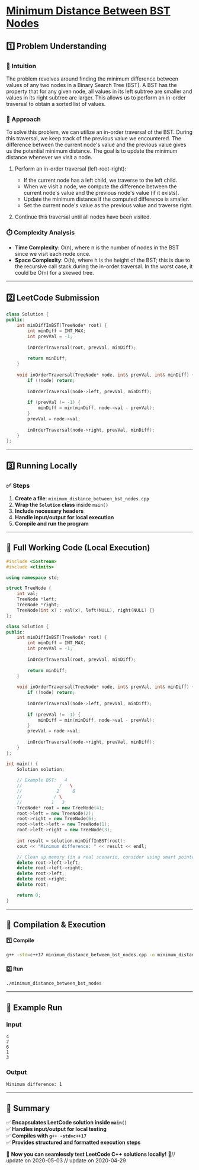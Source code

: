 # **[Minimum Distance Between BST Nodes](https://leetcode.com/problems/minimum-distance-between-bst-nodes/description/)**  

## **1️⃣ Problem Understanding**  
### **📌 Intuition**  
The problem revolves around finding the minimum difference between values of any two nodes in a Binary Search Tree (BST). A BST has the property that for any given node, all values in its left subtree are smaller and values in its right subtree are larger. This allows us to perform an in-order traversal to obtain a sorted list of values.

### **🚀 Approach**  
To solve this problem, we can utilize an in-order traversal of the BST. During this traversal, we keep track of the previous value we encountered. The difference between the current node's value and the previous value gives us the potential minimum distance. The goal is to update the minimum distance whenever we visit a node.

1. Perform an in-order traversal (left-root-right):
   - If the current node has a left child, we traverse to the left child.
   - When we visit a node, we compute the difference between the current node's value and the previous node's value (if it exists).
   - Update the minimum distance if the computed difference is smaller.
   - Set the current node's value as the previous value and traverse right.

2. Continue this traversal until all nodes have been visited.

### **⏱️ Complexity Analysis**  
- **Time Complexity**: O(n), where n is the number of nodes in the BST since we visit each node once.
- **Space Complexity**: O(h), where h is the height of the BST; this is due to the recursive call stack during the in-order traversal. In the worst case, it could be O(n) for a skewed tree.

---

## **2️⃣ LeetCode Submission**  
```cpp
class Solution {
public:
    int minDiffInBST(TreeNode* root) {
        int minDiff = INT_MAX;
        int prevVal = -1;
        
        inOrderTraversal(root, prevVal, minDiff);
        
        return minDiff;
    }
    
    void inOrderTraversal(TreeNode* node, int& prevVal, int& minDiff) {
        if (!node) return;
        
        inOrderTraversal(node->left, prevVal, minDiff);
        
        if (prevVal != -1) {
            minDiff = min(minDiff, node->val - prevVal);
        }
        prevVal = node->val;
        
        inOrderTraversal(node->right, prevVal, minDiff);
    }
};
```  

---  

## **3️⃣ Running Locally**  
### **✅ Steps**  
1. **Create a file**: `minimum_distance_between_bst_nodes.cpp`  
2. **Wrap the `Solution` class** inside `main()`  
3. **Include necessary headers**  
4. **Handle input/output for local execution**  
5. **Compile and run the program**  

---  

## **📝 Full Working Code (Local Execution)**  
```cpp
#include <iostream>
#include <climits>

using namespace std;

struct TreeNode {
    int val;
    TreeNode *left;
    TreeNode *right;
    TreeNode(int x) : val(x), left(NULL), right(NULL) {}
};

class Solution {
public:
    int minDiffInBST(TreeNode* root) {
        int minDiff = INT_MAX;
        int prevVal = -1;
        
        inOrderTraversal(root, prevVal, minDiff);
        
        return minDiff;
    }
    
    void inOrderTraversal(TreeNode* node, int& prevVal, int& minDiff) {
        if (!node) return;
        
        inOrderTraversal(node->left, prevVal, minDiff);
        
        if (prevVal != -1) {
            minDiff = min(minDiff, node->val - prevVal);
        }
        prevVal = node->val;
        
        inOrderTraversal(node->right, prevVal, minDiff);
    }
};

int main() {
    Solution solution;
    
    // Example BST:   4
    //              /   \
    //             2     6
    //            / \
    //           1   3
    TreeNode* root = new TreeNode(4);
    root->left = new TreeNode(2);
    root->right = new TreeNode(6);
    root->left->left = new TreeNode(1);
    root->left->right = new TreeNode(3);
    
    int result = solution.minDiffInBST(root);
    cout << "Minimum difference: " << result << endl;

    // Clean up memory (in a real scenario, consider using smart pointers)
    delete root->left->left;
    delete root->left->right;
    delete root->left;
    delete root->right;
    delete root;

    return 0;
}
```  

---  

## **🔧 Compilation & Execution**  
#### **1️⃣ Compile**  
```bash
g++ -std=c++17 minimum_distance_between_bst_nodes.cpp -o minimum_distance_between_bst_nodes
```  

#### **2️⃣ Run**  
```bash
./minimum_distance_between_bst_nodes
```  

---  

## **🎯 Example Run**  
### **Input**  
```
4
2
6
1
3
```  
### **Output**  
```
Minimum difference: 1
```  

---  

## **📌 Summary**  
✅ **Encapsulates LeetCode solution inside `main()`**  
✅ **Handles input/output for local testing**  
✅ **Compiles with `g++ -std=c++17`**  
✅ **Provides structured and formatted execution steps**  

🚀 **Now you can seamlessly test LeetCode C++ solutions locally!** 🚀// update on 2020-05-03
// update on 2020-04-29
